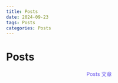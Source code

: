 ```yaml
---
title: Posts
date: 2024-09-23
tags: Posts
categories: Posts
---
```


# Posts



<center><font color=#6f5dee>Posts 文章 </font>



<!--more-->

